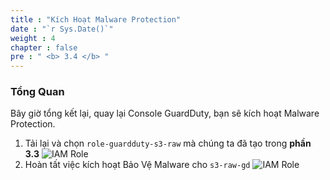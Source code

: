 ```yaml
---
title : "Kích Hoạt Malware Protection"
date : "`r Sys.Date()`"
weight : 4
chapter : false
pre : " <b> 3.4 </b> "
---
```


### Tổng Quan
Bây giờ tổng kết lại, quay lại Console GuardDuty, bạn sẽ kích hoạt Malware Protection.

1. Tải lại và chọn ```role-guardduty-s3-raw``` mà chúng ta đã tạo trong **phần 3.3**
![IAM Role](/images/3.GuardDuty/3.23-enable.jpg?width=60pc)
1. Hoàn tất việc kích hoạt Bảo Vệ Malware cho ```s3-raw-gd``` 
![IAM Role](/images/3.GuardDuty/3.24-done.jpg?width=60pc)
